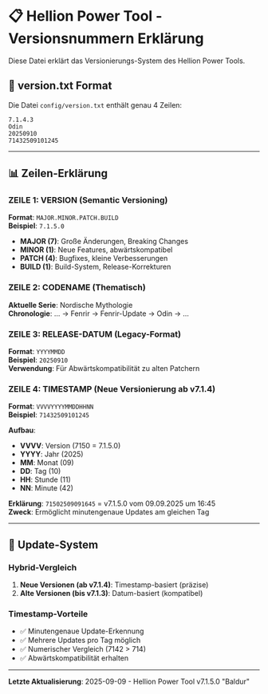 # 📋 Hellion Power Tool - Versionsnummern Erklärung

Diese Datei erklärt das Versionierungs-System des Hellion Power Tools.

## 📄 version.txt Format

Die Datei `config/version.txt` enthält genau 4 Zeilen:

```text
7.1.4.3
Odin
20250910
71432509101245
```

---

## 📊 Zeilen-Erklärung

### ZEILE 1: VERSION (Semantic Versioning)

**Format**: `MAJOR.MINOR.PATCH.BUILD`  
**Beispiel**: `7.1.5.0`

- **MAJOR (7)**: Große Änderungen, Breaking Changes
- **MINOR (1)**: Neue Features, abwärtskompatibel  
- **PATCH (4)**: Bugfixes, kleine Verbesserungen
- **BUILD (1)**: Build-System, Release-Korrekturen

### ZEILE 2: CODENAME (Thematisch)

**Aktuelle Serie**: Nordische Mythologie  
**Chronologie**: ... → Fenrir → Fenrir-Update → Odin → ...

### ZEILE 3: RELEASE-DATUM (Legacy-Format)

**Format**: `YYYYMMDD`  
**Beispiel**: `20250910`  
**Verwendung**: Für Abwärtskompatibilität zu alten Patchern

### ZEILE 4: TIMESTAMP (Neue Versionierung ab v7.1.4)

**Format**: `VVVVYYYYMMDDHHNN`  
**Beispiel**: `71432509101245`

**Aufbau**:

- **VVVV**: Version (7150 = 7.1.5.0)
- **YYYY**: Jahr (2025)
- **MM**: Monat (09)  
- **DD**: Tag (10)
- **HH**: Stunde (11)
- **NN**: Minute (42)

**Erklärung**: `71502509091645` = v7.1.5.0 vom 09.09.2025 um 16:45  
**Zweck**: Ermöglicht minutengenaue Updates am gleichen Tag

---

## 🔄 Update-System

### Hybrid-Vergleich

1. **Neue Versionen (ab v7.1.4)**: Timestamp-basiert (präzise)
2. **Alte Versionen (bis v7.1.3)**: Datum-basiert (kompatibel)

### Timestamp-Vorteile

- ✅ Minutengenaue Update-Erkennung
- ✅ Mehrere Updates pro Tag möglich  
- ✅ Numerischer Vergleich (7142 > 714)
- ✅ Abwärtskompatibilität erhalten

---

**Letzte Aktualisierung**: 2025-09-09 - Hellion Power Tool v7.1.5.0 "Baldur"
